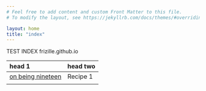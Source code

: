 ```yaml
---
# Feel free to add content and custom Front Matter to this file.
# To modify the layout, see https://jekyllrb.com/docs/themes/#overriding-theme-defaults

layout: home
title: "index"
---
```


TEST INDEX
frizille.github.io

| head 1              | head two          |
|:--------------------|:----------------------------|
|[on being nineteen](./2011-07-29-on-being-nineteen) | Recipe 1        |
|||
